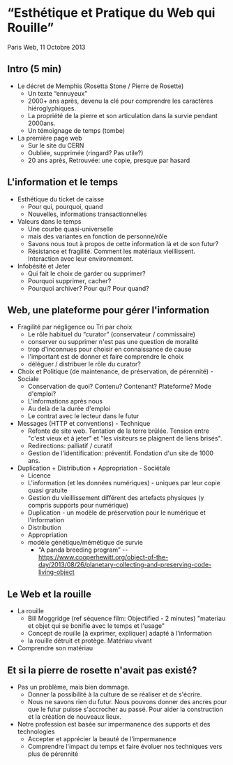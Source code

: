 # “Esthétique et Pratique du Web qui Rouille”

Paris Web, 11 Octobre 2013

## Intro (5 min)

* Le décret de Memphis (Rosetta Stone / Pierre de Rosette)
   - Un texte “ennuyeux” 
   - 2000+ ans après, devenu la clé pour comprendre les caractères hiéroglyphiques.
   - La propriété de la pierre et son articulation dans la survie pendant 2000ans.
   - Un témoignage de temps (tombe)
* La première page web
   - Sur le site du CERN
   - Oubliée, supprimée (ringard? Pas utile?)
   - 20 ans après, Retrouvée: une copie, presque par hasard
 

## L'information et le temps

 * Esthétique du ticket de caisse
   - Pour qui, pourquoi, quand
   - Nouvelles, informations transactionnelles
 * Valeurs dans le temps 
   - Une courbe quasi-universelle
   - mais des variantes en fonction de personne/rôle 
   - Savons nous tout à propos de cette information là et de son futur?
   - Résistance et fragilité. Comment les matériaux vieillissent. Interaction avec leur environnement.
 * Infobésité et Jeter
   - Qui fait le choix de garder ou supprimer?
   - Pourquoi supprimer, cacher?
   - Pourquoi archiver? Pour qui? Pour quand?

## Web, une plateforme pour gérer l'information

* Fragilité par négligence ou Tri par choix
   - Le rôle habituel du “curator” (conservateur / commissaire)
   - conserver ou supprimer n'est pas une question de moralité
   - trop d'inconnues pour choisir en connaissance de cause
   - l'important est de donner et faire comprendre le choix
   - déléguer / distribuer le rôle du curator?
* Choix et Politique (de maintenance, de préservation, de pérennité) - Sociale
   - Conservation de quoi? Contenu? Contenant? Plateforme? Mode d'emploi? 
   - L'informations après nous
   - Au delà de la durée d'emploi
   - Le contrat avec le lecteur dans le futur
* Messages (HTTP et conventions) - Technique
   - Refonte de site web. Tentation de la terre brûlée. Tension entre "c'est vieux et à jeter" et "les visiteurs se plaignent de liens brisés". 
   - Redirections: palliatif / curatif
   - Gestion de l'identification: préventif. Fondation d'un site de 1000 ans.
* Duplication + Distribution + Appropriation - Sociétale
   - Licence
   - L'information (et les données numériques) - uniques par leur copie quasi gratuite
   - Gestion du vieillissement différent des artefacts physiques (y compris supports pour numérique)
   - Duplication - un modèle de préservation pour le numérique et l'information
   - Distribution
   - Appropriation
   - modèle génétique/mémétique de survie
     - “A panda breeding program” -- https://www.cooperhewitt.org/object-of-the-day/2013/08/26/planetary-collecting-and-preserving-code-living-object 

## Le Web et la rouille
 * La rouille
   - Bill Moggridge (ref séquence film: Objectified - 2 minutes) "materiau et objet qui se bonifie avec le temps et l'usage"
   - Concept de rouille [à exprimer, expliquer] adapté à l'information
   - la rouille détruit et protège. Matériau vivant
 * Comprendre son matériau

## Et si la pierre de rosette n'avait pas existé?

 * Pas un problème, mais bien dommage.
   - Donner la possibilité à la culture de se réaliser et de s'écrire.
   -  Nous ne savons rien du futur. Nous pouvons donner des ancres pour que le futur puisse s'accrocher au passé. Pour aider la construction et la création de nouveaux lieux.
 * Notre profession est basée sur impermanence des supports et des technologies
   - Accepter et apprécier la beauté de l'impermanence
   - Comprendre l'impact du temps et faire évoluer nos techniques vers plus de pérennité 
